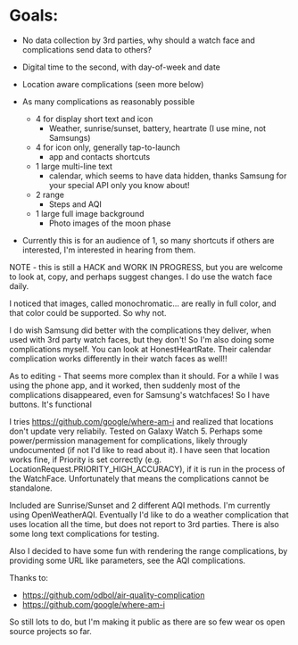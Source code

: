 # Goals:
* No data collection by 3rd parties, why should a watch face and complications send data to others?
* Digital time to the second, with day-of-week and date
* Location aware complications (seen more below)
* As many complications as reasonably possible
  * 4 for display short text and icon
    * Weather, sunrise/sunset, battery, heartrate (I use mine, not Samsungs)
  * 4 for icon only, generally tap-to-launch
    * app and contacts shortcuts
  * 1 large multi-line text
    * calendar, which seems to have data hidden, thanks Samsung for your special API only you know about!
  * 2 range 
    * Steps and AQI
  * 1 large full image background
    * Photo images of the moon phase
    
* Currently this is for an audience of 1, so many shortcuts if others are interested, I'm interested in hearing from them. 

NOTE - this is still a HACK and WORK IN PROGRESS, but you are welcome to look at,
copy, and perhaps suggest changes. I do use the watch face daily.

I noticed that images, called monochromatic... are really in full color, and that
color could be supported. So why not.

I do wish Samsung did better with the complications they deliver, when used with
3rd party watch faces, but they don't! So I'm also doing some complications myself.
You can look at HonestHeartRate. Their calendar complication works differently in their
watch faces as well!!

As to editing - That seems more complex than it should. For a while I was using
the phone app, and it worked, then suddenly most of the complications disappeared,
even for Samsung's watchfaces! So I have buttons. It's functional

I tries https://github.com/google/where-am-i and realized that locations don't update very reliabily.
Tested on Galaxy Watch 5. Perhaps some power/permission management for complications, likely througly 
undocumented (if not I'd like to read about it). I have seen that location works fine, if Priority
is set correctly (e.g. LocationRequest.PRIORITY_HIGH_ACCURACY), if it is run in the process of the
WatchFace. Unfortunately that means the complications cannot be standalone.

Included are Sunrise/Sunset and 2 different AQI methods. I'm currently using OpenWeatherAQI. Eventually
I'd like to do a weather complication that uses location all the time, but does not report to 3rd 
parties. There is also some long text complications for testing.

Also I decided to have some fun with rendering the range complications, by providing some URL like
parameters, see the AQI complications. 

Thanks to:
* https://github.com/odbol/air-quality-complication
* https://github.com/google/where-am-i

So still lots to do, but I'm making it public as there are so few wear os
open source projects so far.
